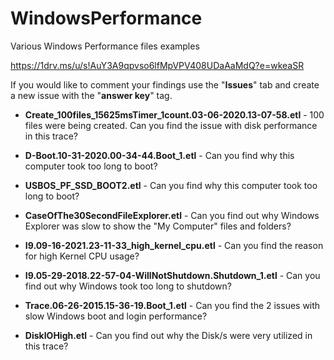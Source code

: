 # WindowsPerformance

Various Windows Performance files examples

<https://1drv.ms/u/s!AuY3A9qpvso6lfMpVPV408UDaAaMdQ?e=wkeaSR>

If you would like to comment your findings use the "**Issues**" tab and create a new issue with the "**answer key**" tag.

- **Create_100files_15625msTimer_1count.03-06-2020.13-07-58.etl** - 100 files were being created. Can you find the issue with disk performance in this trace?

- **D-Boot.10-31-2020.00-34-44.Boot_1.etl** - Can you find why this computer took too long to boot?

- **USBOS_PF_SSD_BOOT2.etl** - Can you find why this computer took too long to boot?

- **CaseOfThe30SecondFileExplorer.etl** - Can you find out why Windows Explorer was slow to show the "My Computer" files and folders?

- **I9.09-16-2021.23-11-33_high_kernel_cpu.etl** - Can you find the reason for high Kernel CPU usage?

- **I9.05-29-2018.22-57-04-WillNotShutdown.Shutdown_1.etl** - Can you find out why Windows took too long to shutdown?

- **Trace.06-26-2015.15-36-19.Boot_1.etl** - Can you find the 2 issues with slow Windows boot and login performance?

- **DiskIOHigh.etl** - Can you find out why the Disk/s were very utilized in this trace?
